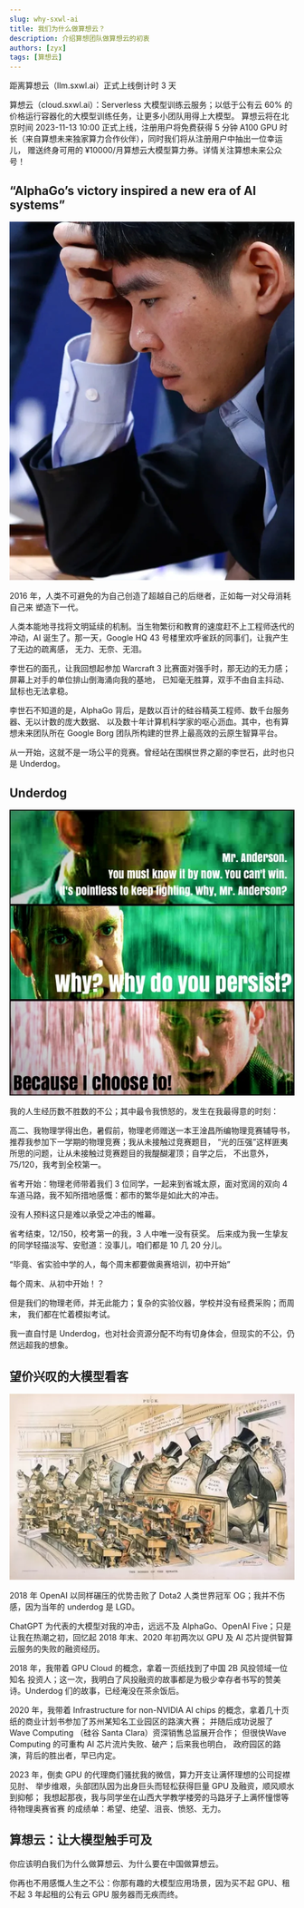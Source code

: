 ```yaml
---
slug: why-sxwl-ai
title: 我们为什么做算想云？
description: 介绍算想团队做算想云的初衷
authors: [zyx]
tags: [算想云]
---
```


距离算想云（llm.sxwl.ai）正式上线倒计时 3 天

算想云（cloud.sxwl.ai）：Serverless 大模型训练云服务；以低于公有云 60%
的价格运行容器化的大模型训练任务，让更多小团队用得上大模型。 算想云将在北京时间
2023-11-13 10:00 正式上线，注册用户将免费获得 5 分钟 A100 GPU
时长（来自算想未来独家算力合作伙伴），同时我们将从注册用户中抽出一位幸运儿，
赠送终身可用的 ¥10000/月算想云大模型算力券。详情关注算想未来公众号！

<!-- truncate -->

## “AlphaGo’s victory inspired a new era of AI systems”

![AlphGo-LeeSedol](./lee_sedol.png)

2016 年，人类不可避免的为自己创造了超越自己的后继者，正如每一对父母消耗自己来
塑造下一代。

人类本能地寻找将文明延续的机制。当生物繁衍和教育的速度赶不上工程师迭代的冲动，AI
诞生了。那一天，Google HQ 43 号楼里欢呼雀跃的同事们，让我产生了无边的疏离感，
无力、无奈、无泪。

李世石的面孔，让我回想起参加 Warcraft 3
比赛面对强手时，那无边的无力感；屏幕上对手的单位排山倒海涌向我的基地，
已知毫无胜算，双手不由自主抖动、鼠标也无法拿稳。

李世石不知道的是，AlphaGo
背后，是数以百计的硅谷精英工程师、数千台服务器、无以计数的庞大数据、
以及数十年计算机科学家的呕心沥血。其中，也有算想未来团队所在
Google Borg 团队所构建的世界上最高效的云原生智算平台。

从一开始，这就不是一场公平的竞赛。曾经站在围棋世界之巅的李世石，此时也只是
Underdog。

## Underdog

![why-mr-anderson](./mr_anderson.png)

我的人生经历数不胜数的不公；其中最令我愤怒的，发生在我最得意的时刻：

高二、我物理学得出色，暑假前，物理老师赠送一本王淦昌所编物理竞赛辅导书，
推荐我参加下一学期的物理竞赛；我从未接触过竞赛题目，
“光的压强”这样匪夷所思的问题，让从未接触过竞赛题目的我醍醐灌顶；自学之后，
不出意外，75/120，我考到全校第一。

省考开始：物理老师带着我们 3 位同学，一起来到省城太原，面对宽阔的双向 4
车道马路，我不知所措地感慨：都市的繁华是如此大的冲击。

没有人预料这只是难以承受之冲击的帷幕。

省考结束，12/150，校考第一的我，3 人中唯一没有获奖。
后来成为我一生挚友的同学轻描淡写、安慰道：没事儿，咱们都是 10 几 20 分儿。

“毕竟、省实验中学的人，每个周末都要做奥赛培训，初中开始”

每个周末、从初中开始！？

但是我们的物理老师，并无此能力；复杂的实验仪器，学校并没有经费采购；而周末，
我们都在忙着模拟考试。

我一直自忖是 Underdog，也对社会资源分配不均有切身体会，但现实的不公，仍然远超我的想象。

## 望价兴叹的大模型看客

![llm-bystander](./llm_bystander.png)

2018 年 OpenAI 以同样碾压的优势击败了 Dota2 人类世界冠军
OG；我并不伤感，因为当年的 underdog 是 LGD。

ChatGPT 为代表的大模型对我的冲击，远远不及 AlphaGo、OpenAI
Five；只是让我在热潮之初，回忆起 2018 年末、2020 年初两次以 GPU 及 AI
芯片提供智算云服务的失败的融资经历。

2018 年，我带着 GPU Cloud 的概念，拿着一页纸找到了中国 2B 风投领域一位知名
投资人；这一次，我明白了风投融资的故事都是为极少幸存者书写的赞美诗。Underdog
们的故事，已经淹没在茶余饭后。

2020 年，我带着 Infrastructure for non-NVIDIA AI chips
的概念，拿着几十页纸的商业计划书参加了苏州某知名工业园区的路演大赛；
并随后成功说服了 Wave Computing （硅谷 Santa Clara）资深销售总监展开合作；
但很快Wave Computing 的可重构 AI 芯片流片失败、破产；后来我也明白，
政府园区的路演，背后的胜出者，早已内定。

2023 年，倒卖 GPU 的代理商们骚扰我的微信，算力开支让满怀理想的公司捉襟见肘、
举步维艰，头部团队因为出身巨头而轻松获得巨量 GPU 及融资，顺风顺水到抑郁；
我想起那夜，我与同学坐在山西大学教学楼旁的马路牙子上满怀憧憬等待物理奥赛省赛
的成绩单：希望、绝望、沮丧、愤怒、无力。

## 算想云：让大模型触手可及

你应该明白我们为什么做算想云、为什么要在中国做算想云。

你再也不用感慨人生之不公：你那有趣的大模型应用场景，因为买不起 GPU、租不起 3
年起租的公有云 GPU 服务器而无疾而终。
